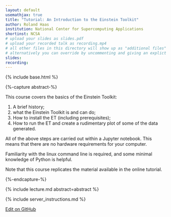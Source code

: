```yaml
---
layout: default
usemathjax: true
title: "Tutorial: An Introduction to the Einstein Toolkit"
author: Roland Haas
institution: National Center for Supercomputing Applications 
shortinst: NCSA
# upload your slides as slides.pdf
# upload your recorded talk as recording.mp4
# all other files in this directory will show up as "additional files"
# alternatively you can override by uncommenting and giving an explict URL:
slides: 
recording: 
---
```

{% include base.html %}

{%-capture abstract-%}

This course covers the basics of the Einstein Toolkit:

1. A brief history;
2. what the Einstein Toolkit is and can do;
3. How to install the ET (including prerequisites);
4. How to run the ET and create a rudimentary plot of some of the data generated.

All of the above steps are carried out within a Jupyter notebook. This means that there are no hardware requirements for your computer.

Familiarity with the linux command line is required, and some minimal knowledge of Python is helpful.

Note that this course replicates the material available in the online tutorial.

{%-endcapture-%}

<div class="col-xs-12" markdown="1">
{% include lecture.md abstract=abstract %}

{% include server_instructions.md %}

[Edit on GitHub](https://github.com/EinsteinToolkit/et2021uiuc/edit/master/{{page.path}})
</div>
